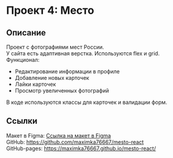 # Проект 4: Место

## Описание

Проект с фотографиями мест России.  
У сайта есть адаптивная верстка. Используются flex и grid.  
Функционал:

- Редактирование информации в профиле
- Добавление новых карточек
- Лайки карточек
- Просмотр увеличенных фотографий

В коде используются классы для карточек и валидации форм.

## Ссылки

Макет в Figma: [Ссылка на макет в Figma](https://www.figma.com/file/2cn9N9jSkmxD84oJik7xL7/JavaScript.-Sprint-4?node-id=0%3A1])  
GitHub: https://github.com/maximka76667/mesto-react  
GitHub-pages: https://maximka76667.github.io/mesto-react/
